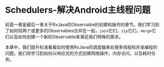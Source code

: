 # Schedulers-解决Android主线程问题

前面一章是最后一章关于RxJava的Observable的创建和操作的章节。我们学习到了如何将两个或更多的Observables合并在一起，`join`它们，`zip`它们，`merge`它们以及如何创建一个新的Observable来满足我们特殊的需求。

本章中，我们提升标准看看如何使用RxJava的调度器来处理多线程和并发编程的问题。我们将学习到如何以响应式的方式创建网络操作，内存访问，以及耗时任务。